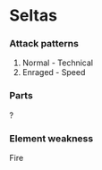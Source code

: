 # Seltas

### Attack patterns
1. Normal - Technical
2. Enraged - Speed

### Parts
?

### Element weakness
Fire 